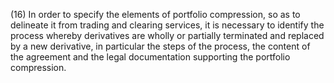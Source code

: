 (16) In order to specify the elements of portfolio compression, so as to delineate it from trading and clearing services, it is necessary to identify the process whereby derivatives are wholly or partially terminated and replaced by a new derivative, in particular the steps of the process, the content of the agreement and the legal documentation supporting the portfolio compression.